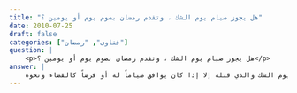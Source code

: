 ```yaml
---
title: "هل يجوز صيام يوم الشك ، وتقدم رمضان بصوم يوم أو يومين ؟"
date: 2010-07-25
draft: false
categories: ["فتاوى", "رمضان"]
question: |
    <p>هل يجوز صيام يوم الشك ، وتقدم رمضان بصوم يوم أو يومين ؟</p>
answer: |
    اليوم الذي يشك فيه هل هو من شعبان أو رمضان ، وهو يوم الثلاثين من شعبان إذا حال دون رؤية الهلال غيم أو نحوه فإنه لا يجوز صومه على أنه من رمضان احتياطاً ، أما إذا لم يكن هناك ما يحول الرؤية ولم يروا هلال رمضان فهو يوم لا شك فيه لأنه علم أنه من شعبان لكن لا يجوز صيامه كذلك إلا إذا كان صيام ذلك اليوم يوافق صوما له كان يصومه كما سيأتي في تحريم تقدم رمضان بصيام يوم أو يومين ، وعليه لا يجوز صيام يوم الشك والذي قبله إلا إذا كان يوافق صياماً له أو فرضاً كالقضاء ونحوه .  <BR> وإلى تحريم صوم يوم الشك وكذلك اليوم الذي قبله ذهب جمهور العلماء ( إلا أن كثيراً منهم قيد التحريم بأن ينوي صيام هذين اليومين للاحتياط لرمضان ، والصحيح ما ذكرته لك بأن النهي عام يشمل ما ذكروه وغيره ، ويستثنى منه الفرض ومن كانت له عادة صيام هذا اليوم كيوم الاثنين مثلا فوافق يوم الشك أو قبله لظاهر الحديث كما سيأتي )، وهو مذهب الحنفية في قول إلى أنه مكروه كراهة تحريم ، والمالكية في قول ، والمعتمد عند الشافعية ، وقول للحنابلة، وابن حزم .  <BR>قال ابن بطال في شرح البخاري (4/32)  : ( ذهبت طائفة إلى أنه لا يجوز أن يصام آخر يوم من شعبان تطوعًا إلا أن يوافق صومًا كان يصومه ،   وروي ذلك عن عمر ، وعلي ، وعمار ، وحذيفة ، وابن مسعود ، ومن التابعين سعيد بن المسيب ، والشعبي ، والنخعي ، والحسن ، وابن سيرين ، وهو قول الشافعي ، وكان ابن عباس ، وأبو هريرة يأمران أن يفصل بين شعبان ورمضان بفطر يوم أو يومين ، كما استحبوا أن يفصلوا بين صلاة الفريضة والنافلة بكلام أو قيام و تقدم أو تأخر ، وقال عكرمة : من صام يوم الشك فقد عصى الله ورسوله ) . <BR>قال الإمام ابن عبد البر في الاستذكار (3/169)  : (ذكر فيه مالك أنه سمع أهل العلم ينهون أن يصام اليوم الذي يشك فيه من شعبان إذا نوى به صيام رمضان ويرون أن على من صامه على غير رؤية ثم جاء الثبت أنه من رمضان أن عليه قضاءه ولا يرون بصيامه تطوعا بأسا . قال مالك : وهذا الأمر عندنا والذي أدركت عليه أهل العلم ببلدنا . قال أبو عمر : هذا أعدل المذاهب في هذه المسألة إن شاء الله وعليه جمهور العلماء  )  <BR> والدليل على تحريم صيام يوم الشك ، وتحريم تقدم رمضان بصوم يوم أو يومين ، ما يأتي : <BR>الدليل الأول : عَنْ أَبِي هُرَيْرَةَ   رضي الله عنه   عَنِ النَّبِيِّ صلى الله عليه وسلم قَالَ : ((لاَ يَتَقَدَّمَنَّ أَحَدُكُمْ رَمَضَانَ بِصَوْمِ يَوْمٍ أَوْ يَوْمَيْنِ ، إِلاَّ أَنْ يَكُونَ رَجُلٌ كَانَ يَصُومُ صَوْمَهُ فَلْيَصُمْ ذَلِكَ الْيَوْمَ))( رواه البخاري رقم الحديث (1914) ، ومسلم رقم الحديث (1082) ) . <BR>قال الصنعاني في سبل السلام (2/306) : (الحديث دليل على تحريم صوم يوم أو يومين قبل رمضان . قال الترمذي بعد رواية الحديث : والعمل على هذا ، ثم أهل العلم كرهوا أن يتعجل الرجل الصيام قبل دخول رمضان لمعنى رمضان . انتهى . وقوله : لمعنى رمضان تقييد للنهي بأنه مشروط بكون الصوم احتياطاً لا لو كان الصوم صوماً مطلقاً كالنّفل المطلق والنذر ونحوه . قلت : ولا يخفى أنه بعد هذا التقييد يلزم منه جواز تقدم رمضان بأي صوم كان ، وهو خلاف ظاهر النهي فإنه عام لم يستثن منه إلا صوم من اعتاد صوم أيام معلومة ووافق ذلك آخر يوم من شعبان ، ولو أراد صلى الله عليه وسلم  الصوم المقيد بما ذكر لقال : إلا متنفلا أو نحو هذا اللفظ ، وإنما نهى عن تقديم رمضان لأن الشارع قد علق الدخول في صوم رمضان برؤية هلاله فالمتقدم عليه مخالف للنص أمراً ونهياً )  <BR>الدليل الثاني : وعن عمار بن ياسر -رضي الله عنه- قال : ((مَنْ صَامَ الْيَوْمَ الَّذِي يَشُكُّ فِيهِ النَّاسُ فَقَدْ عَصَى أَبَا الْقَاسِمِ صلى الله عليه وسلم  ))(رواه الترمذي رقم الحديث (689) ، والنسائي  رقم الحديث (2188) ، وابن حبان في صحيحه رقم الحديث (3585) . وهو حديث صحيح ، ينظر : إرواء الغليل رقم (961)  ) . <BR>قال الحافظ ابن حجر في فتح الباري (4/120)  : (استدل به على تحريم صوم يوم الشك لأن الصحابي لا يقول ذلك من قبل رأيه فيكون من قبيل المرفوع ) . <BR>الدليل الثالث : عن أَبَي هُرَيْرَةَ   رضي الله عنه – قَالَ : قَالَ النَّبِيُّ صلى الله عليه وسلم : ((صُومُوا لِرُؤْيَتِهِ ، وَأَفْطِرُوا لِرُؤْيَتِهِ ، فَإِنْ غُبِّيَ عَلَيْكُمْ فَأَكْمِلُوا عِدَّةَ شَعْبَانَ ثَلاَثِينَ))( رواه البخاري رقم الحديث (1909) ، ومسلم  رقم الحديث (2567) ) . <BR>وجه الاستدلال : أن النبي صلى الله عليه وسلم  أمر بالصيام لرؤية الهلال ، وأمر بالإفطار عند عدم رؤيته وإكمال شعبان مفطراً والأمر للوجوب ، ومخالفته معصية ، فدل هذا على تحريم صيام يوم الشك . <BR> الدليل الرابع : عَنْ عَبْدِ اللهِ بْنِ عُمَرَ   رضي الله عنهما   أَنَّ رَسُولَ اللهِ صلى الله عليه وسلم ذَكَرَ رَمَضَانَ فَقَالَ : (( لاَ تَصُومُوا حَتَّى تَرَوُا الْهِلاَلَ ، وَلاَ تُفْطِرُوا حَتَّى تَرَوْهُ ، فَإِنْ غُمَّ عَلَيْكُمْ فَاقْدُرُوا لَهُ))( رواه البخاري  رقم الحديث (1906) ، ومسلم رقم الحديث (2550) ) . <BR>وجه الاستدلال : أن النبي صلى الله عليه وسلم نهى عن الصيام في آخر يوم من شعبان حتى يرى الهلال والنهي للتحريم . <BR>والله أعلم . <BR> ينظر : مرعاة المفاتيح (6/443) ، والبحر الرائق (6/155) ، وحاشية ابن عابدين (2/381) وفقه العبادات (1/132) وكفاية الطالب (1/558) ، ومنح الجليل (2/117) ، وشرح الزرقاني (2/207) ، والاستذكار (3/169)وإعانة الطالبين (2/273) ، والإقناع في حل ألفاظ أبي شجاع (1/220) ، والسرج الوهاج (1/142) ، والبيان (3/557) ، والمجموع (6/452) والفروع (5/108) ، وشرح الزركشي (1/411) ، والإنصاف (3/246) والمحلى مسألة (798)
---
```


